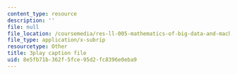```yaml
---
content_type: resource
description: ''
file: null
file_location: /coursemedia/res-ll-005-mathematics-of-big-data-and-machine-learning-january-iap-2020/8e5fb71b362f5fce95d2fc8396e0eba9_P5SjikeOHr0.vtt
file_type: application/x-subrip
resourcetype: Other
title: 3play caption file
uid: 8e5fb71b-362f-5fce-95d2-fc8396e0eba9
---
```

